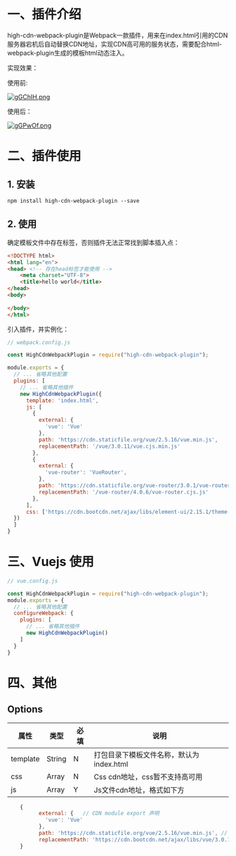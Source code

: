 # 一、插件介绍
high-cdn-webpack-plugin是Webpack一款插件，用来在index.html引用的CDN服务器宕机后自动替换CDN地址，实现CDN高可用的服务状态，需要配合html-webpack-plugin生成的模板html动态注入。

实现效果：

使用前:

[![gGChIH.png](https://z3.ax1x.com/2021/05/08/gGChIH.png)](https://imgtu.com/i/gGChIH)

使用后：

[![gGPwOf.png](https://z3.ax1x.com/2021/05/08/gGPwOf.png)](https://imgtu.com/i/gGPwOf)


# 二、插件使用 

## 1. 安装

```shell
npm install high-cdn-webpack-plugin --save
```

## 2. 使用

确定模板文件中存在<head>标签，否则插件无法正常找到脚本插入点：

```html
<!DOCTYPE html>
<html lang="en">
<head> <!-- 存在head标签才能使用 -->
    <meta charset="UTF-8">
    <title>hello world</title>
</head>
<body>
   
</body>
</html>
```


引入插件，并实例化：
```js
// webpack.config.js

const HighCdnWebpackPlugin = require("high-cdn-webpack-plugin");

module.exports = {
  // ... 省略其他配置
  plugins: [
    // ... 省略其他插件
    new HighCdnWebpackPlugin({
      template: 'index.html',
      js: [
        {
          external: {
            'vue': 'Vue'
          },
          path: 'https://cdn.staticfile.org/vue/2.5.16/vue.min.js',
          replacementPath: '/vue/3.0.11/vue.cjs.min.js'
        },
        {
          external: {
            'vue-router': 'VueRouter',
          },
          path: 'https://cdn.staticfile.org/vue-router/3.0.1/vue-router2.min.js',
          replacementPath: '/vue-router/4.0.6/vue-router.cjs.js'
        },
      ],
      css: ['https://cdn.bootcdn.net/ajax/libs/element-ui/2.15.1/theme-chalk/index.min.css']
  })  
  ]
}
```

# 三、Vuejs 使用

```js
// vue.config.js

const HighCdnWebpackPlugin = require("high-cdn-webpack-plugin");
module.exports = {
  // ... 省略其他配置
  configureWebpack: {
    plugins: [
      // ... 省略其他插件
      new HighCdnWebpackPlugin()  
    ]
  }
}
```

# 四、其他


## Options

|属性|类型|必填|说明|
|---|---|---|---|
|template|String|N|打包目录下模板文件名称，默认为index.html
|css|Array|N|Css cdn地址，css暂不支持高可用|
|js|Array|Y|Js文件cdn地址，格式如下方

```javascript
    {
          external: {   // CDN module export 声明
            'vue': 'Vue'
          },
          path: 'https://cdn.staticfile.org/vue/2.5.16/vue.min.js', // CDN地址
          replacementPath: 'https://cdn.bootcdn.net/ajax/libs/vue/3.0.11/vue.cjs.min.js' // path CDN失效后，将用此个地方的地址代替，一般使用自己服务器上的静态文件地址
    }
```